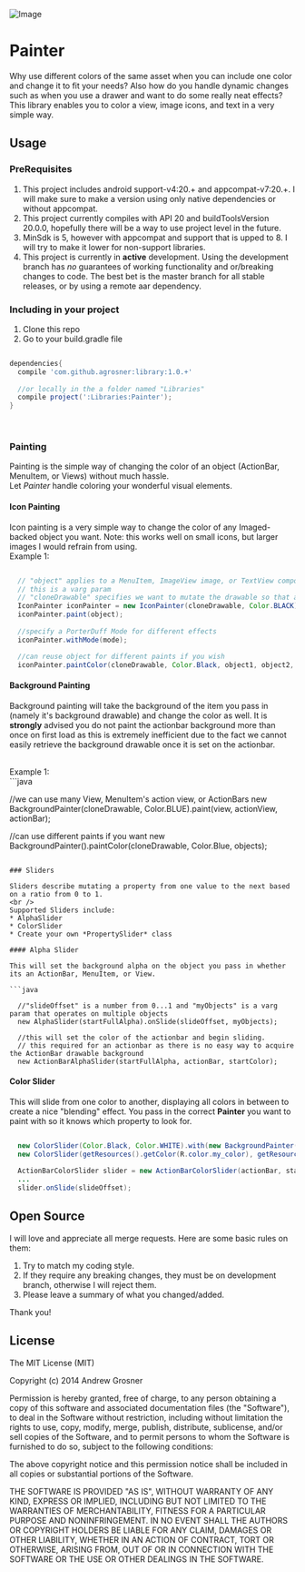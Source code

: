 ![Image](https://github.com/agrosner/Painter/blob/master/palette.jpg?raw=true)

Painter
=======

Why use different colors of the same asset when you can include one color and change it to fit your needs? Also how do you handle dynamic changes such as when you use a drawer and want to do some really neat effects? 
<br />
This library enables you to color a view, image icons, and text in a very simple way. 

## Usage

### PreRequisites

1. This project includes android support-v4:20.+ and appcompat-v7:20.+. I will make sure to make a version using only native dependencies or without appcompat. 
2. This project currently compiles with API 20 and buildToolsVersion 20.0.0, hopefully there will be a way to use project level in the future. 
3. MinSdk is 5, however with appcompat and support that is upped to 8. I will try to make it lower for non-support libraries.
4. This project is currently in **active** development. Using the development branch has *no* guarantees of working functionality and or/breaking changes to code. The best bet is the master branch for all stable releases, or by using a remote aar dependency. 

### Including in your project

1. Clone this repo
2. Go to your build.gradle file

```groovy

dependencies{
  compile 'com.github.agrosner:library:1.0.+'
  
  //or locally in the a folder named "Libraries"
  compile project(':Libraries:Painter');
}

```
<br />

### Painting 

Painting is the simple way of changing the color of an object (ActionBar, MenuItem, or Views) without much hassle. 
<br />
Let *Painter* handle coloring your wonderful visual elements.

#### Icon Painting

Icon painting is a very simple way to change the color of any Imaged-backed object you want. Note: this works well on small icons, but larger images I would refrain from using. 
<br />
Example 1:
<br />
```java

  // "object" applies to a MenuItem, ImageView image, or TextView compound drawable. 
  // this is a varg param
  // "cloneDrawable" specifies we want to mutate the drawable so that any changes to it will not be globally saved
  IconPainter iconPainter = new IconPainter(cloneDrawable, Color.BLACK);
  iconPainter.paint(object);
  
  //specify a PorterDuff Mode for different effects
  iconPainter.withMode(mode);

  //can reuse object for different paints if you wish
  iconPainter.paintColor(cloneDrawable, Color.Black, object1, object2, objectn);
```

#### Background Painting

Background painting will take the background of the item you pass in (namely it's background drawable) and change the color as well. It is **strongly** advised you do not paint the actionbar background more than once on first load as this is extremely inefficient due to the fact we cannot easily retrieve the background drawable once it is set on the actionbar. 

<br />
Example 1:
<br />
```java

  //we can use many View, MenuItem's action view, or ActionBars
  new BackgroundPainter(cloneDrawable, Color.BLUE).paint(view, actionView, actionBar);
  
  //can use different paints if you want
  new BackgroundPainter().paintColor(cloneDrawable, Color.Blue, objects);

```

### Sliders

Sliders describe mutating a property from one value to the next based on a ratio from 0 to 1. 
<br />
Supported Sliders include:
* AlphaSlider
* ColorSlider
* Create your own *PropertySlider* class

#### Alpha Slider

This will set the background alpha on the object you pass in whether its an ActionBar, MenuItem, or View.

```java

  //"slideOffset" is a number from 0...1 and "myObjects" is a varg param that operates on multiple objects
  new AlphaSlider(startFullAlpha).onSlide(slideOffset, myObjects);
  
  //this will set the color of the actionbar and begin sliding. 
  // this required for an actionbar as there is no easy way to acquire the ActionBar drawable background
  new ActionBarAlphaSlider(startFullAlpha, actionBar, startColor);

```

#### Color Slider

This will slide from one color to another, displaying all colors in between to create a nice "blending" effect. You pass in the correct **Painter** you want to paint with so it knows which property to look for.

```java

  new ColorSlider(Color.Black, Color.WHITE).with(new BackgroundPainter()).onSlide(slideOffset, object1, object2,objectn);
  new ColorSlider(getResources().getColor(R.color.my_color), getResources().getColor(R.color.my_color_2)).with(new IconPainter()).onSlide(slideOffset, icon1, icon2, icon3, iconn);
  
  ActionBarColorSlider slider = new ActionBarColorSlider(actionBar, startColor, endColor);
  ...
  slider.onSlide(slideOffset);

```

## Open Source

I will love and appreciate all merge requests. Here are some basic rules on them:
1. Try to match my coding style.
2. If they require any breaking changes, they must be on development branch, otherwise I will reject them.
3. Please leave a summary of what you changed/added.

Thank you!

## License

The MIT License (MIT)

Copyright (c) 2014 Andrew Grosner

Permission is hereby granted, free of charge, to any person obtaining a copy
of this software and associated documentation files (the "Software"), to deal
in the Software without restriction, including without limitation the rights
to use, copy, modify, merge, publish, distribute, sublicense, and/or sell
copies of the Software, and to permit persons to whom the Software is
furnished to do so, subject to the following conditions:

The above copyright notice and this permission notice shall be included in
all copies or substantial portions of the Software.

THE SOFTWARE IS PROVIDED "AS IS", WITHOUT WARRANTY OF ANY KIND, EXPRESS OR
IMPLIED, INCLUDING BUT NOT LIMITED TO THE WARRANTIES OF MERCHANTABILITY,
FITNESS FOR A PARTICULAR PURPOSE AND NONINFRINGEMENT. IN NO EVENT SHALL THE
AUTHORS OR COPYRIGHT HOLDERS BE LIABLE FOR ANY CLAIM, DAMAGES OR OTHER
LIABILITY, WHETHER IN AN ACTION OF CONTRACT, TORT OR OTHERWISE, ARISING FROM,
OUT OF OR IN CONNECTION WITH THE SOFTWARE OR THE USE OR OTHER DEALINGS IN
THE SOFTWARE.

